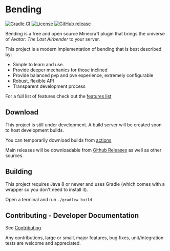 # Bending

[![Gradle CI](https://img.shields.io/github/workflow/status/PrimordialMoros/Bending/Build?style=flat-square)](https://github.com/PrimordialMoros/Bending/actions)
[![License](https://img.shields.io/github/license/PrimordialMoros/Bending?color=blue&style=flat-square)](LICENSE)
[![GitHub release](https://img.shields.io/github/v/release/PrimordialMoros/Bending?style=flat-square)](https://github.com/PrimordialMoros/Bending/releases)

Bending is a free and open source Minecraft plugin that brings the universe of _Avatar: The Last Airbender_ to your server.

This project is a modern implementation of bending that is best described by:
- Simple to learn and use.
- Provide deeper mechanics for those inclined
- Provide balanced pvp and pve experience, extremely configurable
- Robust, flexible API
- Transparent development process

For a full list of features check out the [features list](https://github.com/PrimordialMoros/Bending/wiki/Features)

## Download

This project is still under development. A build server will be created soon to host development builds.

You can temporarily download builds from [actions](https://github.com/PrimordialMoros/Bending/actions)

Main releases will be downloadable from [Github Releases](https://github.com/PrimordialMoros/Bending/releases) as well as other sources.

## Building

This project requires Java 8 or newer and uses Gradle (which comes with a wrapper so you don't need to install it).

Open a terminal and run `./gradlew build`

## Contributing - Developer Documentation

See [Contributing](CONTRIBUTING.md)

Any contributions, large or small, major features, bug fixes, unit/integration tests are welcome and appreciated.
